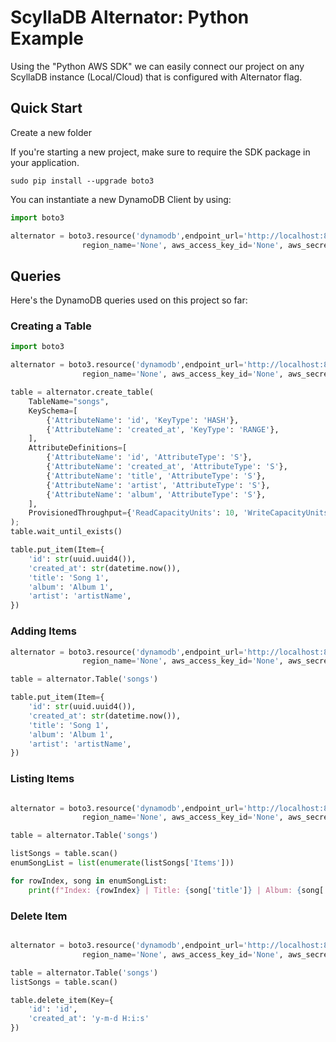 # ScyllaDB Alternator: Python Example

Using the "Python AWS SDK" we can easily connect our project on any ScyllaDB instance (Local/Cloud) that is configured with Alternator flag.

## Quick Start

Create a new folder

If you're starting a new project, make sure to require the SDK package in your application. 

````shell
sudo pip install --upgrade boto3
````

You can instantiate a new DynamoDB Client by using: 
````python
import boto3

alternator = boto3.resource('dynamodb',endpoint_url='http://localhost:8000',
                region_name='None', aws_access_key_id='None', aws_secret_access_key='None')

````

## Queries 
Here's the DynamoDB queries used on this project so far:

### Creating a Table

````python
import boto3

alternator = boto3.resource('dynamodb',endpoint_url='http://localhost:8000',
                region_name='None', aws_access_key_id='None', aws_secret_access_key='None')

table = alternator.create_table(
    TableName="songs",
    KeySchema=[
        {'AttributeName': 'id', 'KeyType': 'HASH'},
        {'AttributeName': 'created_at', 'KeyType': 'RANGE'},
    ],
    AttributeDefinitions=[
        {'AttributeName': 'id', 'AttributeType': 'S'},
        {'AttributeName': 'created_at', 'AttributeType': 'S'},
        {'AttributeName': 'title', 'AttributeType': 'S'},
        {'AttributeName': 'artist', 'AttributeType': 'S'},
        {'AttributeName': 'album', 'AttributeType': 'S'},
    ],
    ProvisionedThroughput={'ReadCapacityUnits': 10, 'WriteCapacityUnits': 10}
);
table.wait_until_exists()

table.put_item(Item={
    'id': str(uuid.uuid4()),    
    'created_at': str(datetime.now()),
    'title': 'Song 1',
    'album': 'Album 1',
    'artist': 'artistName',
})

````

### Adding Items

```python
alternator = boto3.resource('dynamodb',endpoint_url='http://localhost:8000',
                region_name='None', aws_access_key_id='None', aws_secret_access_key='None')

table = alternator.Table('songs')

table.put_item(Item={
    'id': str(uuid.uuid4()),    
    'created_at': str(datetime.now()),
    'title': 'Song 1',
    'album': 'Album 1',
    'artist': 'artistName',
})

```

### Listing Items

```python

alternator = boto3.resource('dynamodb',endpoint_url='http://localhost:8000',
                region_name='None', aws_access_key_id='None', aws_secret_access_key='None')

table = alternator.Table('songs')

listSongs = table.scan()
enumSongList = list(enumerate(listSongs['Items']))

for rowIndex, song in enumSongList:
    print(f"Index: {rowIndex} | Title: {song['title']} | Album: {song['album']} ")

```

### Delete Item

```python

alternator = boto3.resource('dynamodb',endpoint_url='http://localhost:8000',
                region_name='None', aws_access_key_id='None', aws_secret_access_key='None')

table = alternator.Table('songs')
listSongs = table.scan()

table.delete_item(Key={
    'id': 'id',
    'created_at': 'y-m-d H:i:s'
})
```

